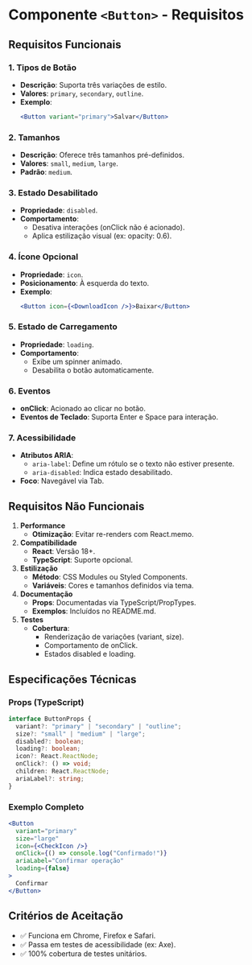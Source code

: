 # Componente `<Button>` - Requisitos

## **Requisitos Funcionais**

### 1. Tipos de Botão

- **Descrição**: Suporta três variações de estilo.
- **Valores**: `primary`, `secondary`, `outline`.
- **Exemplo**:
  ```jsx
  <Button variant="primary">Salvar</Button>
  ```

### 2. Tamanhos

- **Descrição**: Oferece três tamanhos pré-definidos.
- **Valores**: `small`, `medium`, `large`.
- **Padrão**: `medium`.

### 3. Estado Desabilitado

- **Propriedade**: `disabled`.
- **Comportamento**:
  - Desativa interações (onClick não é acionado).
  - Aplica estilização visual (ex: opacity: 0.6).

### 4. Ícone Opcional

- **Propriedade**: `icon`.
- **Posicionamento**: À esquerda do texto.
- **Exemplo**:
  ```jsx
  <Button icon={<DownloadIcon />}>Baixar</Button>
  ```

### 5. Estado de Carregamento

- **Propriedade**: `loading`.
- **Comportamento**:
  - Exibe um spinner animado.
  - Desabilita o botão automaticamente.

### 6. Eventos

- **onClick**: Acionado ao clicar no botão.
- **Eventos de Teclado**: Suporta Enter e Space para interação.

### 7. Acessibilidade

- **Atributos ARIA**:
  - `aria-label`: Define um rótulo se o texto não estiver presente.
  - `aria-disabled`: Indica estado desabilitado.
- **Foco**: Navegável via Tab.

## **Requisitos Não Funcionais**

1. **Performance**
   - **Otimização**: Evitar re-renders com React.memo.
2. **Compatibilidade**
   - **React**: Versão 18+.
   - **TypeScript**: Suporte opcional.
3. **Estilização**
   - **Método**: CSS Modules ou Styled Components.
   - **Variáveis**: Cores e tamanhos definidos via tema.
4. **Documentação**
   - **Props**: Documentadas via TypeScript/PropTypes.
   - **Exemplos**: Incluídos no README.md.
5. **Testes**
   - **Cobertura**:
     - Renderização de variações (variant, size).
     - Comportamento de onClick.
     - Estados disabled e loading.

## **Especificações Técnicas**

### Props (TypeScript)

```ts
interface ButtonProps {
  variant?: "primary" | "secondary" | "outline";
  size?: "small" | "medium" | "large";
  disabled?: boolean;
  loading?: boolean;
  icon?: React.ReactNode;
  onClick?: () => void;
  children: React.ReactNode;
  ariaLabel?: string;
}
```

### Exemplo Completo

```jsx
<Button
  variant="primary"
  size="large"
  icon={<CheckIcon />}
  onClick={() => console.log("Confirmado!")}
  ariaLabel="Confirmar operação"
  loading={false}
>
  Confirmar
</Button>
```

## **Critérios de Aceitação**

- ✅ Funciona em Chrome, Firefox e Safari.
- ✅ Passa em testes de acessibilidade (ex: Axe).
- ✅ 100% cobertura de testes unitários.
